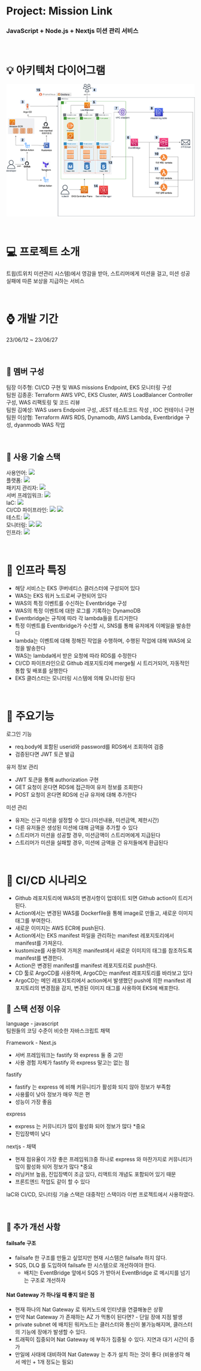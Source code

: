 # Project: Mission Link
### JavaScript + Node.js + Nextjs 미션 관리 서비스 

<br>

# 💡 아키텍처 다이어그램
![alt text](images/image.png)



<br>

# 💻 프로젝트 소개
트윕(트위치 미션관리 시스템)에서 영감을 받아, 스트리머에게 미션을 걸고, 미션 성공 실패에 따른 보상을 지급하는 서비스

<br>

# ⌚ 개발 기간
23/06/12 ~ 23/06/27 

<br>

## 👬 멤버 구성
팀장 이주형: CI/CD 구현 및 WAS missions Endpoint, EKS 모니터링 구성<br>
팀원 김종훈: Terraform AWS VPC, EKS Cluster, AWS LoadBalancer Controller  구성, WAS 리팩토링 및 코드 리뷰<br>
팀원 김예성: WAS users Endpoint 구성,  JEST 테스트코드 작성 , IOC 컨테이너 구현<br>
팀원 이상협: Terraform AWS RDS, Dynamodb, AWS Lambda, Eventbridge 구성, dyanmodb WAS 작업

<br>

## 🎏 사용 기술 스택
사용언어: <img src="https://img.shields.io/badge/JavaScript-F7DF1E?style=for-the-badge&logo=JavaScript&logoColor=black"><br>
플랫폼: <img src="https://img.shields.io/badge/node.js-339933?style=for-the-badge&logo=nodedotjs&logoColor=white"><br>
패키지 관리자: <img src="https://img.shields.io/badge/npm-CB3837?style=for-the-badge&logo=npm&logoColor=white"> <br>
서버 프레임워크: <img src="https://img.shields.io/badge/next.js-000000?style=for-the-badge&logo=nextdotjs&logoColor=white"><br>
IaC: <img src="https://img.shields.io/badge/terraform-7B42BC?style=for-the-badge&logo=terraform&logoColor=white"><br>
CI/CD 파이프라인: <img src="https://img.shields.io/badge/githubactions-2088FF?style=for-the-badge&logo=githubactions&logoColor=white">
<img src="https://img.shields.io/badge/argocd-EF7B4D?style=for-the-badge&logo=argo&logoColor=white"><br>
테스트: <img src="https://img.shields.io/badge/jest-C21325?style=for-the-badge&logo=jest&logoColor=white"><br>
모니터링: <img src="https://img.shields.io/badge/prometheus-E6522C?style=for-the-badge&logo=prometheus&logoColor=white">
<img src="https://img.shields.io/badge/grafana-F46800?style=for-the-badge&logo=grafana&logoColor=white"><br>
인프라: <img src="https://img.shields.io/badge/amazonaws-232F3E?style=for-the-badge&logo=amazonaws&logoColor=white">

<br>

# 📌 인프라 특징
- 해당 서비스는 EKS 쿠버네티스 클러스터에 구성되어 있다
- WAS는 EKS 워커 노드로써 구현되어 있다
- WAS의 특정 이벤트를 수신하는 Eventbridge 구성
- WAS의 특정 이벤트에 대한 로그를 기록하는 DynamoDB
- Eventbridge는 규칙에 따라 각 lambda들을 트리거한다
- 특정 이벤트를 Eventbridge가 수신할 시, SNS를 통해 유저에게 이메일을 발송한다
- lambda는 이벤트에 대해 정해진 작업을 수행하며, 수행된 작업에 대해 WAS에 요청을 발송한다
- WAS는 lambda에서 받은 요청에 따라 RDS를 수정한다
- CI/CD 파이프라인으로 Github 레포지토리에 merge될 시 트리거되어, 자동적인 통합 및 배포를 실행한다
- EKS 클러스터는 모니터링 시스템에 의해 모니터링 된다

<br>

# 📌 주요기능
로그인 기능
- req.body에 포함된 userid와 password를 RDS에서 조회하여 검증
- 검증된다면 JWT 토큰 발급

유저 정보 관리
- JWT 토큰을 통해 authorization 구현
- GET 요청이 온다면 RDS에 접근하여 유저 정보를 조회한다
- POST 요청이 온다면 RDS에 신규 유저에 대해 추가한다

미션 관리
- 유저는 신규 미션을 설정할 수 있다.(미션내용, 미션금액, 제한시간)
- 다른 유저들은 생성된 미션에 대해 금액을 추가할 수 있다
- 스트리머가 미션을 성공할 경우, 미션금액이 스트리머에게 지급된다
- 스트리머가 미션을 실패할 경우, 미션에 금액을 건 유저들에게 환급된다

<br>

# 📌 CI/CD 시나리오
- Github 레포지토리에 WAS의 변경사항이 업데이트 되면 Github action이 트리거 된다.
- Action에서는 변경된 WAS를 Dockerfile을 통해 image로 만들고, 새로운 이미지 태그를 부여한다.
- 새로운 이미지는 AWS ECR에 push된다.
- Action에서는 EKS manifest 파일을 관리하는 manifest 레포지토리에서 manifest를 가져온다.
- kustomize를 사용하여 가져온 manifest에서 새로운 이미지의 태그를 참조하도록 manifest를 변경한다.
- Action은 변경된 manifest를 manifest 레포지토리로 push한다.
- CD 툴로 ArgoCD를 사용하며, ArgoCD는 manifest 레포지토리를 바라보고 있다
- ArgoCD는 메인 레포지토리에서 action에서 발생했던 push에 의한 manifest 레포지토리의 변경점을 감지, 변경된 이미지 태그를 사용하여 EKS에 배포한다.

## 📔 스택 선정 이유
language - javascript<br>
팀원들의 코딩 수준이 비슷한 자바스크립트 채택

Framework - Next.js<br>
- 서버 프레임워크는 fastify 와 express 둘 중 고민
- 사용 경험 자체가 fastify 와 express 말고는 없는 점

fastify <br>
- fastify 는 express 에 비해 커뮤니티가 활성화 되지 않아 정보가 부족함
- 사용률이 낮아 정보가 매우 적은 편
- 성능이 가장 좋음

express
- express 는 커뮤니티가 많이 활성화 되어 정보가 많다 *중요
- 진입장벽이 낮다

nextjs - 채택
- 현재 점유율이 가장 좋은 프레임워크중 하나로 express 와 마찬가지로 커뮤니티가 많이 활성화 되어 정보가 많다 *중요
- 러닝커브 높음, 진입장벽이 조금 있다, 리액트의 개념도 포함되어 있기 때문
- 프론트엔드 작업도 같이 할 수 있다

IaC와 CI/CD, 모니터링 기술 스택은 대중적인 스택이라 이번 프로젝트에서 사용하였다.


<br>

## 🔧 추가 개선 사항
#### failsafe 구조
 - failsafe 한 구조를 만들고 싶었지만 현재 시스템은 failsafe 하지 않다.
 - SQS, DLQ 를 도입하여 failsafe 한 시스템으로 개선하여야 한다.
   - 배치는 EventBridge 앞에서 SQS 가 받아서 EventBridge 로 메시지를 넘기는 구조로 개선하자
#### Nat Gateway 가 하나일 때 좋지 않은 점
 - 현재 하나의 Nat Gateway 로 워커노드에 인터넷을 연결해놓은 상황
 - 만약 Nat Gateway 가 존재하는 AZ 가 먹통이 된다면? - 단일 장애 지점 발생
 - private subnet 에 배치된 워커노드는 클러스터와 통신이 불가능해지며, 클러스터의 기능에 장애가 발생할 수 있다.
 - 트래픽이 집중되어 Nat Gateway 에 부하가 집중될 수 있다. 지연과 대기 시간이 증가
 - 만일에 사태에 대비하여 Nat Gateway 는 추가 설치 하는 것이 좋다 (비용생각 해서 메인 + 1개 정도는 필요)




